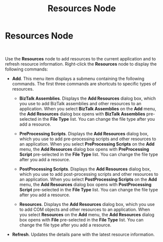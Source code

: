﻿---
title: Resources Node
TOCTitle: Resources Node
ms:assetid: 29583596-e342-4548-8023-5d2e5506deaf
ms:mtpsurl: https://msdn.microsoft.com/library/Aa559318(v=BTS.80)
ms:contentKeyID: 51526900
ms.date: 08/30/2017
mtps_version: v=BTS.80
f1_keywords:
- bts10.admin.node.resources
---

# Resources Node

 

Use the **Resources** node to add resources to the current application and to refresh resource information. Right-click the **Resources** node to display the following commands:

  - **Add**. This menu item displays a submenu containing the following commands. The first three commands are shortcuts to specific types of resources.
    
      - **BizTalk Assemblies**. Displays the **Add Resources** dialog box, which you use to add BizTalk assemblies and other resources to an application. When you select **BizTalk Assemblies** on the **Add** menu, the **Add Resources** dialog box opens with **BizTalk Assemblies** pre-selected in the **File Type** list. You can change the file type after you add a resource.
    
      - **PreProcessing Scripts**. Displays the **Add Resources** dialog box, which you use to add pre-processing scripts and other resources to an application. When you select **PreProcessing Scripts** on the **Add** menu, the **Add Resources** dialog box opens with **PreProcessing Script** pre-selected in the **File Type** list. You can change the file type after you add a resource.
    
      - **PostProcessing Scripts**. Displays the **Add Resources** dialog box, which you use to add post-processing scripts and other resources to an application. When you select **PostProcessing Scripts** on the **Add** menu, the **Add Resources** dialog box opens with **PostProcessing Script** pre-selected in the **File Type** list. You can change the file type after you add a resource.
    
      - **Resources**. Displays the **Add Resources** dialog box, which you use to add COM objects and other resources to an application. When you select **Resources** on the **Add** menu, the **Add Resources** dialog box opens with **File** pre-selected in the **File Type** list. You can change the file type after you add a resource.

  - **Refresh**. Updates the details pane with the latest resource information.

